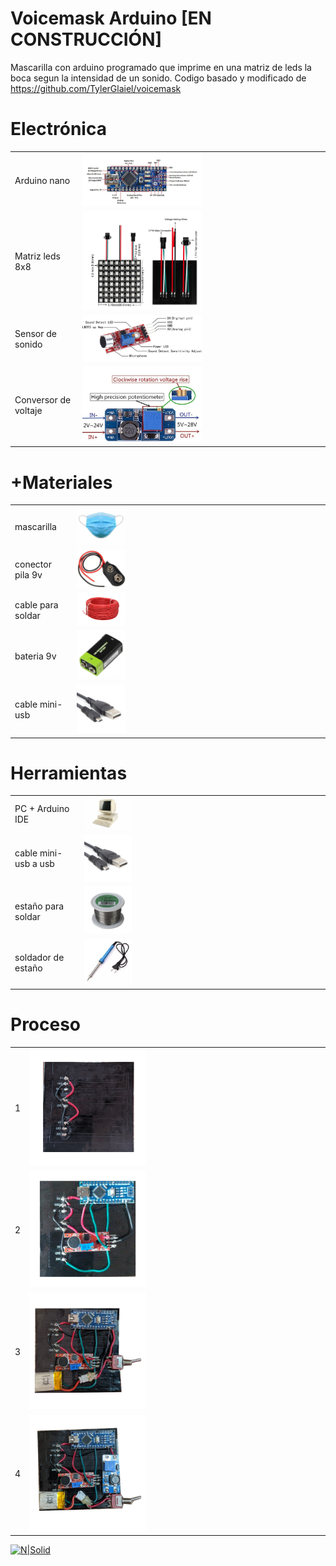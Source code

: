 # Voicemask Arduino [EN CONSTRUCCIÓN]
Mascarilla con arduino programado que imprime en una matriz de leds la boca segun la intensidad de un sonido. Codigo basado y modificado de https://github.com/TylerGlaiel/voicemask

# Electrónica
|   |   |
|---|---|
| Arduino nano|<img src="img/arduino/arduino-nano.jpg" width="50%"/>|
| Matriz leds 8x8 |<img src="img/arduino/matrix-led.jpg" width="50%"/>  |
| Sensor de sonido |<img src="img/arduino/microphone.jpg" width="50%"/>  |
| Conversor de voltaje |<img src="img/arduino/converter.jpg" width="50%"/>  |

# +Materiales
|   |   |
|---|---|
| mascarilla |<img src="img/material/mask.jpg" width="20%"/>  |
| conector pila 9v |<img src="img/material/cable-9v.jpg" width="20%"/>  |
| cable para soldar  |<img src="img/material/cable.jpg" width="20%"/>|
| bateria 9v |<img src="img/material/pila-9v.jpg" width="20%"/>  |
| cable mini-usb  |<img src="img/material/mini-usb.jpg" width="20%"/>|

# Herramientas
|   |   |
|---|---|
| PC + Arduino IDE  |<img src="img/tool/pc.jpg" width="20%"/> |
| cable mini-usb a usb |<img src="img/material/mini-usb.jpg" width="20%"/>  |
| estaño para soldar |<img src="img/tool/tin.jpg" width="20%"/> |
| soldador de estaño |<img src="img/tool/welder.jpg" width="20%"/>  |

# Proceso
|   |   |
|---|---|
|  1  |<img src="img/process/step1.jpg" width="40%"/> |
| 2 |<img src="img/process/step2.jpg" width="40%"/> |
| 3 |<img src="img/process/step3.jpg" width="40%"/> |
| 4 |<img src="img/process/step4.jpg" width="40%"/> |

[![N|Solid](https://i.imgur.com/DOMgrz2.png)](https://twitter.com/d4nijerez) 